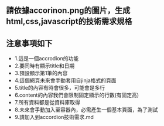 ## 請依據accorinon.png的圖片，生成html,css,javascript的技術需求規格
## 注意事項如下
- 1.這是一個accrodion的功能
- 2.要同時有顯示title和日期
- 3.預設顯示第1筆的內容
- 4.這個網頁未來會手動套用自jinja格式的頁面
- 5.title的內容有時會很多，可能會是多行
- 6.content的內容我們會限制固定顯示的行數(有固定高)
- 7.所有資料都是從資料庫取得
- 8.未來會手動加入至容器內，必需產生一個基本頁面，為了測試
- 9.請加入到accordion技術需求.md